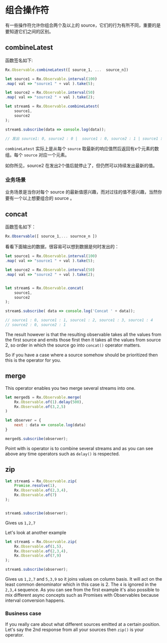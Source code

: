 # 组合操作符

有一些操作符允许你组合两个及以上的 source，它们的行为有所不同，重要的是要知道它们之间的区别。

## combineLatest

函数签名如下:

```javascript
Rx.Observable.combineLatest([ source_1, ...  source_n])
```

```javascript
let source1 = Rx.Observable.interval(100)
.map( val => "source1 " + val ).take(5);

let source2 = Rx.Observable.interval(50)
.map( val => "source2 " + val ).take(2);

let stream$ = Rx.Observable.combineLatest(
    source1,
    source2
);

stream$.subscribe(data => console.log(data));

// 发出 source1: 0, source2 : 0 |  source1 : 0, source2 : 1 | source1 : 1, source2 : 1, 等等
```

`combineLatest` 实际上是从每个 `source` 取最新的响应值然后返回有x个元素的数组。每个 `source` 对应一个元素。

如你所见，source2 在发出2个值后就停止了，但仍然可以持续发出最新的值。

### 业务场景

业务场景是当你对每个 source 的最新值感兴趣，而对过往的值不感兴趣，当然你要有一个以上想要组合的 source 。

## concat

函数签名如下：

```javascript
Rx.Observable([ source_1,... sournce_n ])
```

看看下面输出的数据，很容易可以想到数据是何时发出的：

```javascript
let source1 = Rx.Observable.interval(100)
.map( val => "source1 " + val ).take(5);

let source2 = Rx.Observable.interval(50)
.map( val => "source2 " + val ).take(2);


let stream$ = Rx.Observable.concat(
    source1,
    source2
);

stream$.subscribe( data => console.log('Concat ' + data));

// source1 : 0, source1 : 1, source1 : 2, source1 : 3, source1 : 4
// source2 : 0, source2 : 1
```

The result however is that the resulting observable takes all the values from the first source and emits those first then it takes all the values from source 2, so order in which the source go into `concat()` operator matters.

So if you have a case where a source somehow should be prioritized then this is the operator for you.

## merge

This operator enables you two merge several streams into one.

```javascript
let merged$ = Rx.Observable.merge(
    Rx.Observable.of(1).delay(500),
    Rx.Observable.of(3,2,5)
)

let observer = {
    next : data => console.log(data)
}

merged$.subscribe(observer);
```

Point with is operator is to combine several streams and as you can see above any time operators such as `delay()` is respected.

## zip

```javascript
let stream$ = Rx.Observable.zip(
    Promise.resolve(1),
    Rx.Observable.of(2,3,4),
    Rx.Observable.of(7)
);


stream$.subscribe(observer);
```

Gives us `1,2,7`

Let's look at another example

```javascript
let stream$ = Rx.Observable.zip(
    Rx.Observable.of(1,5),
    Rx.Observable.of(2,3,4),
    Rx.Observable.of(7,9)
);

stream$.subscribe(observer);
```

Gives us `1,2,7` and `5,3,9` so it joins values on column basis. It will act on the least common denominator which in this case is 2. The `4` is ignored in the `2,3,4` sequence. As you can see from the first example it's also possible to mix different async concepts such as Promises with Observables because interval conversion happens.

### Business case

If you really care about what different sources emitted at a certain position. Let's say the 2nd response from all your sources then `zip()` is your operator.
